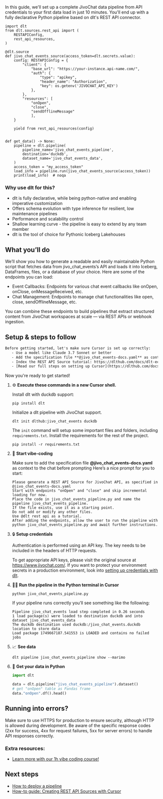 In this guide, we'll set up a complete JivoChat data pipeline from API credentials to your first data load in just 10 minutes. You'll end up with a fully declarative Python pipeline based on dlt's REST API connector.

```python-outcome
import dlt
from dlt.sources.rest_api import (
    RESTAPIConfig,
    rest_api_resources,
)

@dlt.source
def jivo_chat_events_source(access_token=dlt.secrets.value):
    config: RESTAPIConfig = {
        "client": {
            "base_url": "https://your-instance.api-name.com/",
            "auth": {
                "type": "apikey",
                "header_name": "Authorization",
                "key": os.getenv('JIVOCHAT_API_KEY')
            },
        },
        "resources": [
            "onOpen",
            "close",
            "sendOfflineMessage"
            ],
    }

    yield from rest_api_resources(config)


def get_data() -> None:
    pipeline = dlt.pipeline(
        pipeline_name='jivo_chat_events_pipeline',
        destination='duckdb',
        dataset_name='jivo_chat_events_data', 
    )
    access_token = "my_access_token"
    load_info = pipeline.run(jivo_chat_events_source(access_token))
    print(load_info)  # noqa
```

### Why use dlt for this?

- dlt is fully declarative, while being python-native and enabling imperative customization
- Offers schema evolution with type inference for resilient, low maintenance pipelines
- Performance and scalability control
- Shallow learning curve - the pipeline is easy to extend by any team member
- dlt is the tool of choice for Pythonic Iceberg Lakehouses

## What you’ll do

We’ll show you how to generate a readable and easily maintainable Python script that fetches data from jivo_chat_events’s API and loads it into Iceberg, DataFrames, files, or a database of your choice. Here are some of the endpoints you can load:

- Event Callbacks: Endpoints for various chat event callbacks like onOpen, onClose, onMessageReceived, etc.
- Chat Management: Endpoints to manage chat functionalities like open, close, sendOfflineMessage, etc.

You can combine these endpoints to build pipelines that extract structured content from JivoChat workspaces at scale — via REST APIs or webhook ingestion.

## Setup & steps to follow

```default
Before getting started, let's make sure Cursor is set up correctly:
   - Use a model like Claude 3.7 Sonnet or better
   - Add the specification file **@jivo_chat_events-docs.yaml** as context
   - Index the REST API Source tutorial: https://dlthub.com/docs/dlt-ecosystem/verified-sources/rest_api/ and add it to context as **@dlt rest api**
   - [Read our full steps on setting up Cursor](https://dlthub.com/docs/dlt-ecosystem/llm-tooling/cursor-restapi#23-configuring-cursor-with-documentation)
```

Now you're ready to get started! 

1. ⚙️ **Execute these commands in a new Cursor shell.**
    
    Install dlt with duckdb support:
    ```shell
    pip install dlt
    ```

    Initialize a dlt pipeline with JivoChat support.
    ```shell
    dlt init dlthub:jivo_chat_events duckdb
    ```

    The `init` command will setup some important files and folders, including `requirements.txt`. Install the requirements for the rest of the project.
    ```shell
    pip install -r requirements.txt
    ```
    
2. 🤠 **Start vibe-coding**
    
    Make sure to add the specification file **@jivo_chat_events-docs.yaml** as context to the chat before prompting
    Here’s a nice prompt for you to start: 
    
    ```prompt
    Please generate a REST API Source for JivoChat API, as specified in @jivo_chat_events-docs.yaml 
    Start with endpoints "onOpen" and "close" and skip incremental loading for now. 
    Place the code in jivo_chat_events_pipeline.py and name the pipeline jivo_chat_events_pipeline. 
    If the file exists, use it as a starting point. 
    Do not add or modify any other files. 
    Use @dlt rest api as a tutorial. 
    After adding the endpoints, allow the user to run the pipeline with python jivo_chat_events_pipeline.py and await further instructions.
    ```

    
3. 🔒 **Setup credentials** 
    
    Authentication is performed using an API key. The key needs to be included in the headers of HTTP requests.
    
    To get appropriate API keys, please visit the original source at https://www.jivochat.com/.
    If you want to protect your environment secrets in a production environment, look into [setting up credentials with dlt](https://dlthub.com/docs/walkthroughs/add_credentials).
    
4. 🏃‍♀️ **Run the pipeline in the Python terminal in Cursor**
    
    ```shell
    python jivo_chat_events_pipeline.py
    ```
    
    If your pipeline runs correctly you’ll see something like the following:
    
    ```shell
    Pipeline jivo_chat_events load step completed in 0.26 seconds
    1 load package(s) were loaded to destination duckdb and into dataset jivo_chat_events_data
    The duckdb destination used duckdb:/jivo_chat_events.duckdb location to store data
    Load package 1749667187.541553 is LOADED and contains no failed jobs
    ```
    
5. 📈 **See data**
    
    ```shell
    dlt pipeline jivo_chat_events_pipeline show --marimo
    ```
    
6. 🐍 **Get your data in Python**
    
    ```python
    import dlt

   data = dlt.pipeline("jivo_chat_events_pipeline").dataset()
   # get "onOpen" table as Pandas frame
   data."onOpen".df().head()
    ```

## Running into errors?

Make sure to use HTTPS for production to ensure security, although HTTP is allowed during development. Be aware of the specific response codes (2xx for success, 4xx for request failures, 5xx for server errors) to handle API responses correctly.

### Extra resources:

- [Learn more with our 1h vibe coding course!](https://www.youtube.com/watch?v=GGid70rnJuM)

## Next steps

- [How to deploy a pipeline](https://dlthub.com/docs/walkthroughs/deploy-a-pipeline)
- [How-to guide: Creating REST API Sources with Cursor](https://dlthub.com/docs/dlt-ecosystem/llm-tooling/cursor-restapi)